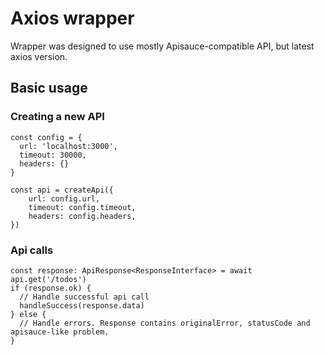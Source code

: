 # Axios wrapper

Wrapper was designed to use mostly Apisauce-compatible API, but latest axios version.

## Basic usage

### Creating a new API

```
const config = {
  url: 'localhost:3000',
  timeout: 30000,
  headers: {}
}

const api = createApi({
    url: config.url,
    timeout: config.timeout,
    headers: config.headers,
})
```

### Api calls

```
const response: ApiResponse<ResponseInterface> = await api.get('/todos')
if (response.ok) {
  // Handle successful api call
  handleSuccess(response.data)
} else {
  // Handle errors. Response contains originalError, statusCode and apisauce-like problem.
}
```
